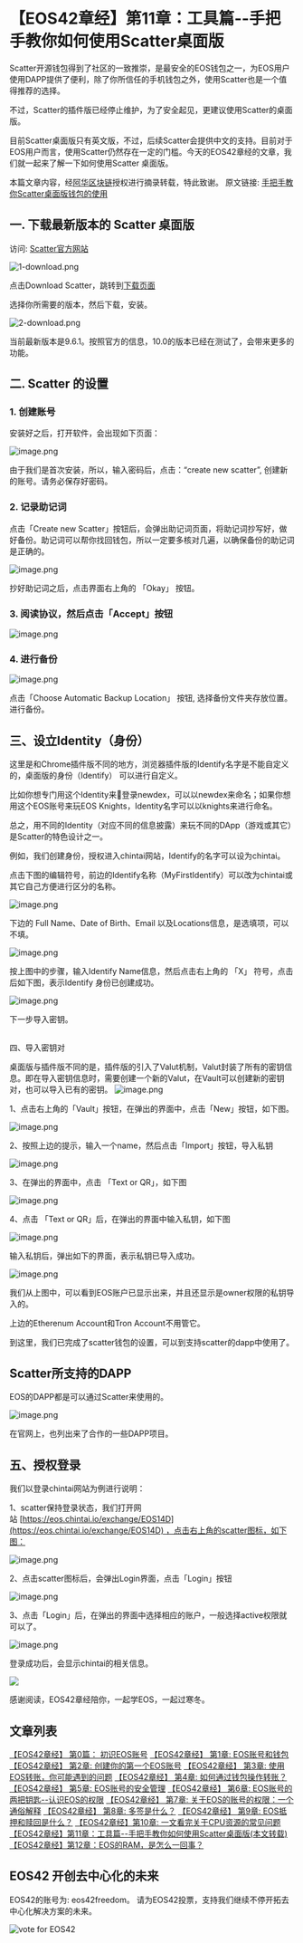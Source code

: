【EOS42章经】第11章：工具篇--手把手教你如何使用Scatter桌面版
=====

Scatter开源钱包得到了社区的一致推崇，是最安全的EOS钱包之一，为EOS用户使用DAPP提供了便利，除了你所信任的手机钱包之外，使用Scatter也是一个值得推荐的选择。

不过，Scatter的插件版已经停止维护，为了安全起见，更建议使用Scatter的桌面版。

目前Scatter桌面版只有英文版，不过，后续Scatter会提供中文的支持。目前对于EOS用户而言，使用Scatter仍然存在一定的门槛。今天的EOS42章经的文章，我们就一起来了解一下如何使用Scatter 桌面版。

本篇文章内容，经[阿华区块链](https://bihu.com/people/94879)授权进行摘录转载，特此致谢。
原文链接:  [手把手教你Scatter桌面版钱包的使用](https://bihu.com/article/1558117)

## 一. 下载最新版本的 Scatter 桌面版

访问: [Scatter官方网站](https://get-scatter.com/)

![1-download.png](https://upload-images.jianshu.io/upload_images/1084915-c4ce646bb15be45c.png?imageMogr2/auto-orient/strip%7CimageView2/2/w/1240)

点击Download Scatter，跳转到[下载页面](https://github.com/GetScatter/ScatterDesktop/releases/)

选择你所需要的版本，然后下载，安装。

![2-download.png](https://upload-images.jianshu.io/upload_images/1084915-0aead3ccc83287c7.png?imageMogr2/auto-orient/strip%7CimageView2/2/w/1240)

当前最新版本是9.6.1。按照官方的信息，10.0的版本已经在测试了，会带来更多的功能。

## 二. Scatter 的设置

### 1. 创建账号

安装好之后，打开软件，会出现如下页面：

![image.png](https://upload-images.jianshu.io/upload_images/1084915-b0feae041649060b.png?imageMogr2/auto-orient/strip%7CimageView2/2/w/1240)


由于我们是首次安装，所以，输入密码后，点击：“create new scatter”, 创建新的账号。请务必保存好密码。

### 2. 记录助记词

点击「Create new Scatter」按钮后，会弹出助记词页面，将助记词抄写好，做好备份。助记词可以帮你找回钱包，所以一定要多核对几遍，以确保备份的助记词是正确的。

![image.png](https://upload-images.jianshu.io/upload_images/1084915-ed531349e44ee01d.png?imageMogr2/auto-orient/strip%7CimageView2/2/w/1240)

抄好助记词之后，点击界面右上角的 「Okay」 按钮。

### 3. 阅读协议，然后点击「Accept」按钮

![image.png](https://upload-images.jianshu.io/upload_images/1084915-252af3601c26d19c.png?imageMogr2/auto-orient/strip%7CimageView2/2/w/1240)

 ### 4. 进行备份

![image.png](https://upload-images.jianshu.io/upload_images/1084915-4328187e6cfad429.png?imageMogr2/auto-orient/strip%7CimageView2/2/w/1240)

点击「Choose Automatic Backup Location」 按钮, 选择备份文件夹存放位置。进行备份。

## 三、设立Identity（身份）

这里是和Chrome插件版不同的地方，浏览器插件版的Identify名字是不能自定义的，桌面版的身份（Identify） 可以进行自定义。

比如你想专门用这个Identity来登录newdex，可以以newdex来命名；如果你想用这个EOS账号来玩EOS Knights，Identity名字可以以knights来进行命名。

总之，用不同的Identity（对应不同的信息披露）来玩不同的DApp（游戏或其它）是Scatter的特色设计之一。

例如，我们创建身份，授权进入chintai网站，Identify的名字可以设为chintai。

点击下图的编辑符号，前边的Identify名称（MyFirstIdentify）可以改为chintai或其它自己方便进行区分的名称。

![image.png](https://upload-images.jianshu.io/upload_images/1084915-f98826b9df631ac1.png?imageMogr2/auto-orient/strip%7CimageView2/2/w/1240)

下边的 Full Name、Date of Birth、Email 以及Locations信息，是选填项，可以不填。

![image.png](https://upload-images.jianshu.io/upload_images/1084915-dcca0735e5942458.png?imageMogr2/auto-orient/strip%7CimageView2/2/w/1240)

按上图中的步骤，输入Identify Name信息，然后点击右上角的 「X」 符号，点击后如下图，表示Identify 身份已创建成功。

![image.png](https://upload-images.jianshu.io/upload_images/1084915-82d74fd7e61d07e6.png?imageMogr2/auto-orient/strip%7CimageView2/2/w/1240)


下一步导入密钥。

## 

四、导入密钥对

桌面版与插件版不同的是，插件版的引入了Valut机制，Valut封装了所有的密钥信息。即在导入密钥信息时，需要创建一个新的Valut，在Vault可以创建新的密钥对，也可以导入已有的密钥。
![image.png](https://upload-images.jianshu.io/upload_images/1084915-c5b4fb84843a286b.png?imageMogr2/auto-orient/strip%7CimageView2/2/w/1240)


1、点击右上角的「Vault」按钮，在弹出的界面中，点击「New」按钮，如下图。

![image.png](https://upload-images.jianshu.io/upload_images/1084915-31d7533eb5581a76.png?imageMogr2/auto-orient/strip%7CimageView2/2/w/1240)

2、按照上边的提示，输入一个name，然后点击「Import」按钮，导入私钥

![image.png](https://upload-images.jianshu.io/upload_images/1084915-1e929376cd582dee.png?imageMogr2/auto-orient/strip%7CimageView2/2/w/1240)


3、在弹出的界面中，点击 「Text or QR」，如下图

![image.png](https://upload-images.jianshu.io/upload_images/1084915-05c33bc1fe81a4ce.png?imageMogr2/auto-orient/strip%7CimageView2/2/w/1240)


4、点击 「Text or QR」后，在弹出的界面中输入私钥，如下图

![image.png](https://upload-images.jianshu.io/upload_images/1084915-303ebea4307e88dc.png?imageMogr2/auto-orient/strip%7CimageView2/2/w/1240)

输入私钥后，弹出如下的界面，表示私钥已导入成功。

![image.png](https://upload-images.jianshu.io/upload_images/1084915-69bcf8e6dea7d49d.png?imageMogr2/auto-orient/strip%7CimageView2/2/w/1240)

我们从上图中，可以看到EOS账户已显示出来，并且还显示是owner权限的私钥导入的。

上边的Etherenum Account和Tron Account不用管它。

到这里，我们已完成了scatter钱包的设置，可以到支持scatter的dapp中使用了。

## Scatter所支持的DAPP

EOS的DAPP都是可以通过Scatter来使用的。

![image.png](https://upload-images.jianshu.io/upload_images/1084915-66f158a01721c052.png?imageMogr2/auto-orient/strip%7CimageView2/2/w/1240)

在官网上，也列出来了合作的一些DAPP项目。


## 五、授权登录

我们以登录chintai网站为例进行说明：

1、scatter保持登录状态，我们打开网站 [https://eos.chintai.io/exchange/EOS14D](https://eos.chintai.io/exchange/EOS14D) ，点击右上角的scatter图标，如下图：

 ![image.png](https://upload-images.jianshu.io/upload_images/1084915-0581a161d50f8f58.png?imageMogr2/auto-orient/strip%7CimageView2/2/w/1240)

2、点击scatter图标后，会弹出Login界面，点击「Login」按钮      

![image.png](https://upload-images.jianshu.io/upload_images/1084915-31a97c8d032aafe5.png?imageMogr2/auto-orient/strip%7CimageView2/2/w/1240)

3、点击「Login」后，在弹出的界面中选择相应的账户，一般选择active权限就可以了。

![image.png](https://upload-images.jianshu.io/upload_images/1084915-6b024c3befb3febb.png?imageMogr2/auto-orient/strip%7CimageView2/2/w/1240)

登录成功后，会显示chintai的相关信息。

![](https://upload-images.jianshu.io/upload_images/1084915-6abf3c9aa4891cf6.png?imageMogr2/auto-orient/strip%7CimageView2/2/w/1240)

感谢阅读，EOS42章经陪你，一起学EOS，一起过寒冬。

## 文章列表

[【EOS42章经】 第0篇： 初识EOS账号](https://bihu.com/article/1596783525)
[【EOS42章经】 第1章: EOS账号和钱包](https://bihu.com/article/1198397230)
[【EOS42章经】 第2章:  创建你的第一个EOS账号](https://bihu.com/article/1839847881)
[【EOS42章经】 第3章: 使用EOS转账，你可能遇到的问题](https://bihu.com/article/1795947835)
[【EOS42章经】 第4章: 如何通过钱包操作转账？](https://bihu.com/article/1778822183)
[【EOS42章经】 第5章: EOS账号的安全管理](https://bihu.com/article/1987380753)
[【EOS42章经】 第6章: EOS账号的两把钥匙--认识EOS的权限](https://bihu.com/article/1993549807)
[【EOS42章经】 第7章: 关于EOS的账号的权限：一个通俗解释](https://bihu.com/article/1852766359)
[【EOS42章经】 第8章: 多签是什么？](https://bihu.com/article/1879154878)
[【EOS42章经】 第9章: EOS抵押和赎回是什么？](https://bihu.com/article/1356864332)
[【EOS42章经】第10章: 一文看完关于CPU资源的常见问题](https://bihu.com/article/1015058948)
[【EOS42章经】第11章：工具篇--手把手教你如何使用Scatter桌面版(本文转载)](https://bihu.com/article/1373490838)
[【EOS42章经】第12章：EOS的RAM，是怎么一回事？](https://bihu.com/article/1761744947)


## EOS42 开创去中心化的未来

EOS42的账号为: eos42freedom。
请为EOS42投票，支持我们继续不停开拓去中心化解决方案的未来。

![vote for EOS42](https://upload-images.jianshu.io/upload_images/1084915-6ed2991946eccf72.png?imageMogr2/auto-orient/strip%7CimageView2/2/w/1240)
